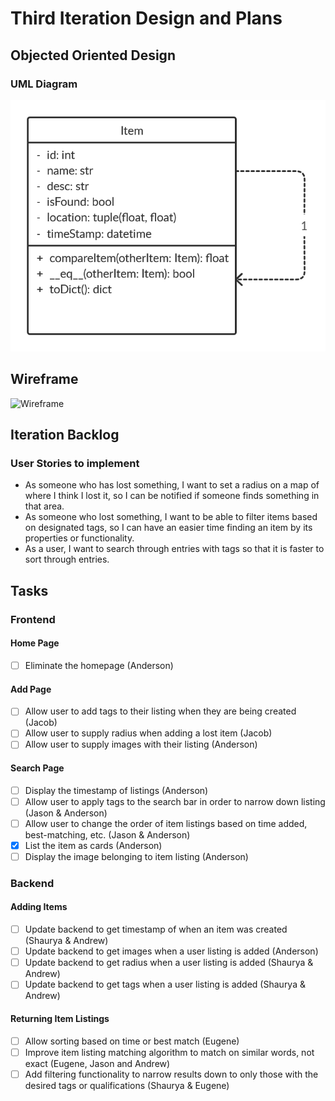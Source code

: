 # Third Iteration Design and Plans

## Objected Oriented Design

### UML Diagram

![UML Diagram](./additional/uml3.png)

## Wireframe

![Wireframe](./additional/wireframe3.bmp)

## Iteration Backlog

### User Stories to implement

* As someone who has lost something, I want to set a radius on a map of where I think I lost it, so I can be notified if someone finds something in that area.
* As someone who lost something, I want to be able to filter items based on designated tags, so I can have an easier time finding an item by its properties or functionality.
* As a user, I want to search through entries with tags so that it is faster to sort through entries.

## Tasks

### Frontend

#### Home Page

* [ ] Eliminate the homepage (Anderson)

#### Add Page

* [ ] Allow user to add tags to their listing when they are being created (Jacob)
* [ ] Allow user to supply radius when adding a lost item (Jacob)
* [ ] Allow user to supply images with their listing (Anderson)

#### Search Page

* [ ] Display the timestamp of listings (Anderson)
* [ ] Allow user to apply tags to the search bar in order to narrow down listing (Jason & Anderson)
* [ ] Allow user to change the order of item listings based on time added, best-matching, etc. (Jason & Anderson)
* [X] List the item as cards (Anderson)
* [ ] Display the image belonging to item listing (Anderson)

### Backend

#### Adding Items

* [ ] Update backend to get timestamp of when an item was created (Shaurya & Andrew)
* [ ] Update backend to get images when a user listing is added (Anderson)
* [ ] Update backend to get radius when a user listing is added (Shaurya & Andrew)
* [ ] Update backend to get tags when a user listing is added (Shaurya & Andrew)

#### Returning Item Listings

* [ ] Allow sorting based on time or best match (Eugene)
* [ ] Improve item listing matching algorithm to match on similar words, not exact (Eugene, Jason and Andrew)
* [ ] Add filtering functionality to narrow results down to only those with the desired tags or qualifications (Shaurya & Eugene)
